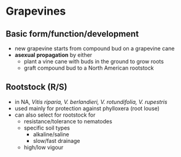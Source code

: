 # Grapevines
## Basic form/function/development
- new grapevine starts from compound bud on a grapevine cane
- **asexual propagation** by either
	- plant a vine cane with buds in the ground to grow roots
	- graft compound bud to a North American rootstock
## Rootstock (R/S)
- in NA, *Vitis riparia, V. berlandieri, V. rotundifolia, V. rupestris*
- used mainly for protection against phylloxera (root louse)
- can also select for rootstock for
	- resistance/tolerance to nematodes
	- specific soil types
		- alkaline/saline
		- slow/fast drainage
	- high/low vigour
